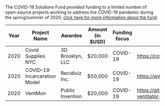 The COVID-19 Solutions Fund provided funding to a limited number of open-source projects working to address the COVID-19 pandemic during the spring/summer of 2020; [click here for more information about the fund](https://blog.mozilla.org/blog/2020/03/31/moss-launches-covid-19-solutions-fund/).

|Year| Project Name  | Awardee  |  Amount (in $USD) |  Funding focus | Project website  |
|---|---|---|---|---|---|
|2020|Covid Supplies NYC|3D Brooklyn, LLC|$20,000|COVID-19|https://covidsupplies.nyc/|
|2020|COVID–19 Incarceration Model|Recidiviz Inc.|$50,000|COVID-19|https://www.recidiviz.org/covid|
|2020|VentMon|Public Invention|$20,000|COVID-19|https://github.com/PubInv/ventmon-ventilator-inline-test-monitor|

